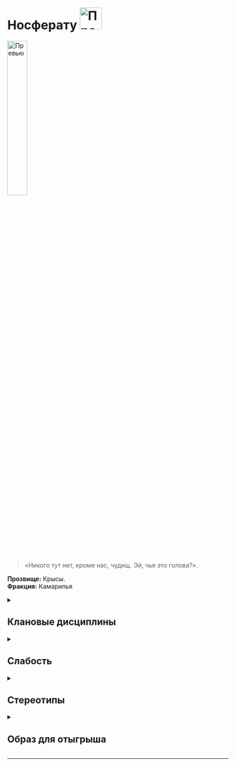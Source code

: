 # Носферату <img src="https://cdn.discordapp.com/attachments/1374311310501875752/1429076898926956574/1024px-Nosferatu_symbol.png?ex=68f4d313&is=68f38193&hm=e5fd61a4d11002a7b8a6d0d15e10b94f38c3c59469fee65853e36087307ac47c" width="50" alt="Превью">

<img src="https://cdn.discordapp.com/attachments/1374311310501875752/1429060986521780304/cd10dc719e47824a653fe42bbb7d8f40.jpg?ex=68f4c441&is=68f372c1&hm=24c71e1f00348e054db5a2ce800f5ef28655a38bb13b916691ad15b4c2bcb229" width="30%" alt="Превью">

> «Никого тут нет, кроме нас, чудищ. Эй, чья это голова?».

**Прозвище:** Крысы.\
**Фракция:** Камарилья

<details>
  <summary> <h2> Клановые дисциплины </h2> </summary>

 <details> 
  <summary> <h3> Анимализм </h3> </summary>

  > Анимализм позволяет Сородичу усиливать сродство со своей дикой природой, разговаривать с животными и поелевать ими, а также найти контакт со Зверем живущим в душах смертных и бессмертных существ..


   <details> 
  <summary> • Язык животных  </summary>

С помощью этого навыка  вампир создаёт эмпатическую связь с животным, которая позволяет ему общаться со зверем и отдавать ему приказы.

**Использование:** Для начала персонаж должен установить зрительный контакт с животным, а затем мысленно передать ему свои слова. 
Для того чтобы поговорить с животным, проверка не требуется, Приказ — это проверка манипуляции + обращения с животными. Сложность проверки зависит от типа животного.
Сопровождать процесс передачи мыслей звуками вроде чириканья, шипения или рычания не обязательно, но многие вампиры находят, что это помогает им найти с животным общий язык. Зрительный контакт с животным необходимо поддерживать на протяжении всего разговора — если контакт прервать, разговор можно будет продолжить только после того, как он будет восстановлен.
**Количество успехов** определяет силу воздействия приказа:
- **1 успех** — кошка проследит за человеком и покажет, куда он пошёл
- **3 успеха** — ворон будет шпионить несколько недель
- **5 успехов** — медведь будет охранять убежище несколько месяцев

**Ограничение** Чем примитивнее существо, тем сложнее наладить контакт с его внутренним Зверем. Вампирам проще всего общаться с млекопитающими, хищными птицами и крупными рептилиями, а вот разум большинства насекомых, беспозвоночных и рыб слишком примитивен, чтобы откликнуться на зов вампира.
Также:
- Натура Сородича должна играть немаловажную роль в том, как герой строит диалог
- Эта сила **не способна** заставить животное рисковать жизнью или делать то, что противоречит его природе
- Даже подчиненное животное сбежит, спасая собственную жизнь, если противник будет обладать подавляющим превосходством
- Бродячие животные вряд ли станут драться за вампира без принуждения
- Даже вступив в драку, животное, скорее всего, сбежит при первой возможности

**Обратите внимание:** Язык животных сам по себе не заставит животное иметь дело с вампиром и, тем более, выполнять его приказания, если оно этого не хочет; единственное, что можно гарантировать — это чуть лучшее отношение по сравнению с отношением к другим Сородичам. Манеру общения также лучше выбирать в зависимости от типа «собеседника». Маленькое животное, конечно, можно припугнуть и принудить к послушанию, но при общении с крупными хищниками разумнее будет изложить свой приказ в форме вежливой просьбы.

Если вампир успешно применит эту силу, животное постарается исполнить его просьбу в меру собственных возможностей. Лишь наиболее сообразительные животные способны понимать по‑настоящему сложные приказы (те, что требуют от них абстрактного мышления или реакций на гипотетически возможные события). Впрочем, если животное всё‑таки поняло приказ, оно воспримет его очень серьёзно, и некоторое — относительно продолжительное — время будет руководствоваться именно им.

**Подсказка** Сложность снижается на единицу, если персонаж говорит с животным на его «родном языке», а особо благоприятные обстоятельства и яркая актёрская игра (общение героев с животными мы настоятельно рекомендуем разыгрывать по ролям) могут снизить сложность ещё больше.

**Проверка** манипуляции + обращения с животными

**Сложность** Зависит от типа животного:
- **Хищные млекопитающие** (волки, кошки, летучие мыши) — сложность 6
- **Другие млекопитающие и хищные птицы** (крысы, совы) — сложность 7
- **Прочие птицы и рептилии** (голуби, змеи) — сложность 8

  </details>

   <details> 
  <summary> •• Зов  </summary>

> Связь вампира со своим Зверем окрепла достаточно, чтобы персонаж мог издать призывный клич определённого вида животного: завыть по‑волчьи, заграять по‑вороньи и т. п. Этот зов мистическим образом привлекает животных соответствующего вида — волков, воронов и т. п. Поскольку для каждого вида животного нужен свой зов, одновременно персонаж может призвать только один вид животных.

**Использование:**  Зов слышат все животные соответствующего типа, находящиеся в зоне прямой слышимости, но действует зов далеко не на всех (см. правила ниже). Вампир не обладает никакой властью над теми, кто явится на его зов. Единственное, что можно гарантировать — животные с готовностью выслушают то, что персонаж собирается им сказать 

| Успехи | Эффект |
|---------|---------|
| 1 успех | На зов явится только одно животное |
| 2 успеха | На зов явится четверть всех животных, услышавших зов |
| 3 успеха | На зов явится половина всех животных, услышавших зов |
| 4 успеха | На зов явится большая часть всех животных, услышавших зов |
| 5 успехов | На зов явятся все животные, услышавшие зов |

**Ограничение:**
- Явиться на зов могут только те животные, что его слышали
- Если в пределах слышимости нет животных нужного вида, зов останется безответным
- Игрок может сузить «выборку» животных (всех летучих мышей, только взрослых самцов, одного конкретного зверя)

**Особенности:**
- Призывной клич не дает контроля над животными
- Явившиеся животные более расположены к общению через Язык животных
- Одновременно можно призывать только один вид животных
- Зов действует только в пределах прямой слышимости

**Проверка** обаяния + выживания 
**Сложность** 6
  
  </details>

   <details> 
  <summary> ••• Усмирение Зверя  </summary>

> Будучи высшими хищниками, Сородичи прекрасно чувствуют Зверя, таящегося в сердце каждого смертного существа. Вампир, постигший эту силу, получает возможность подавлять волю любого смертного существа (в том числе человека), усмиряя его внутреннего Зверя. Это позволяет ему приглушать все обуревающие жертву сильные эмоции — надежду, ярость, любовь, страх и т. п. Для того чтобы сила подействовала, Сородич должен либо касаться жертвы, либо смотреть ей в глаза.
Если Зверь усмирён, смертный обычно становится легковнушаемым и безразлично воспринимает всё, что происходит вокруг. Даже самый отважный и свирепый смертный под действием этой силы становится отчуждённым и апатичным, а особо впечатлительные индивиды могут впасть в оцепенение.
Носферату — называют её Песнью Безмятежности, поскольку эта сила позволяет им приводить своих жертв в состояние тихого, безмятежного спокойствия — в самый раз для того, чтобы немного подкрепиться.

  **Использование:** Сородич должен либо касаться жертвы, либо смотреть ей в глаза
*Эффект усмирения:*
- Жертва теряет возможность пользоваться пунктами воли или восстанавливать их
- Прекращает сопротивление ментально и физически
- Не станет защищаться при атаке
- При угрозе жизни может пройти проверку воли (сложность 6) для возвращения в себя

**Ограничение:** Требуется: количество успехов, равное значению воли жертвы,  тип действия: продолжительное,
 *Последствия неудачи:*
- Неудача — необходимо начать усмирение заново
- Провал — жертва невосприимчива к силе до конца текущей сцены
*Механика сопротивления:*
- Жертва может проходить проверку воли для возвращения в себя
- Требуется набрать успехов, равное показателю воли усмирившего вампира
- Проверка доступна не чаще раза в сутки

  **Особые случаи:**
- Не действует на Сородичей
- **Успокаивающая разновидность** может помочь вампиру прекратить приступ ярости
- **3+ успеха** дают возможность повторной проверки добродетели после провала
  
  **Проверка** манипуляции + запугивания
  **Сложность** 7

  </details>
  
  </details>



<details>
<summary><h3>Сокрытие</h3></summary>

> Сокрытие — это дисциплина, которая помогает Сородичам прятаться от чужих глаз даже на виду у целой толпы. Сокрытый вампир не становится невидимкой — его, скорее, просто перестают замечать, а тем, кто смотрел прямо на него, кажется, что он исчез. Сокрытие также позволяет вампирам менять облик и надёжно прятать предметы и живых существ.

#### **Механика и ограничения**

* **Дистанция воздействия:** Как правило, для того чтобы силы Сокрытия работали, свидетели должны находиться в пределах дистанции, равной **5 метрам за каждый пункт (Смекалки + Скрытности)** вампира. 
*Пример: Смекалка - 2, Скрытность - 3 -> 2 + 3 = 5, умножаем на 5 -> 5*5 = 25 метров*
* **Длительность:** Если Сородич не решит раскрыться по собственной воле, он может оставаться сокрытым столько, сколько пожелает. Большая часть сил Сокрытия действует до конца сцены или до тех пор, пока вампир не решит прекратить их действие — для их поддержания не требуется особых усилий.
* **Старшие силы:** Продвинутые уровни этой Дисциплины позволяют вампиру пропасть из виду настолько плавно и незаметно, что никто из свидетелей не вспомнит момент, когда это произошло.

#### **Кто может обнаружить Сокрытие**

Лишь немногие существа способны пробиться сквозь мистический туман Сокрытия.

* **Животные,** полагающиеся на инстинкты выживания, часто замечают (и пугаются) незримо присутствующих вампиров.
* **Маленькие дети** и другие чуждые лжи и обмана существа также могут быть невосприимчивы (на усмотрение Рассказчика).
* **Электронные средства:** Поскольку Сокрытие воздействует на разум, оно не прячет от видеокамер и фотоаппаратов. Однако живой наблюдатель, снимающий видео, не обратит на вампира внимания и заметит его только при последующем просмотре записи.
* **Ясновидение:** Сокрытие может быть преодолено с помощью Дисциплины **Ясновидение**, как описано во врезке «Видеть невидимое». Для упрощения, Рассказчик может считать, что дети и животные обладают **Ясновидением 1** исключительно для противодействия Сокрытию.

<details>
<summary>• Плащ теней</summary>

> На этом уровне постижения Дисциплины вампиру приходится скрываться среди окружающих его теней. При этом каинит ступает под покров теней и исчезает из виду.

**Использование:** Вампир остаётся сокрытым до тех пор, пока соблюдаются следующие условия:
* **Не издаёт звуков.**
* **Не двигается с места.**
* **Находится в затенённом укрытии** (за занавеской, в кустах, в нише дверного проёма, за фонарным столбом, в переулке и т.п.).

**Эффект немедленно прекращается, если вампир:**
* Издаст звук
* Сдвинется с места
* Совершит атаку
* Лишится укрытия
* Попадёт под луч света

**Ограничение** Эта сила эффективна лишь против **случайного свидетеля**.
* Она не защитит от того, кто чувствует опасность и пристально всматривается в каждую подозрительную тень
* Обнаружить вампира может Сородич с достаточно высоким уровнем восприятия или сверхъестественными способностями

**Проверка** не требуется — персонажу достаточно соблюдать описанные выше условия  
**Сложность** -

</details>

<details>
<summary>•• Незримое присутствие</summary>

> Со временем вампир узнаёт, как перемещаться с места на место, оставаясь незамеченным. Тени словно следуют за ним, а окружающие помимо собственной воли отводят взгляд и бессознательно отходят в сторону, чтобы не столкнуться с укутанным во мрак силуэтом. Некоторые — самые слабовольные — могут даже бежать прочь, охваченные приступом всепоглощающего безотчётного страха.

**Использование:**
* **Длительность:** Вампир может оставаться сокрытым сколь угодно долго, пока кто-нибудь не заподозрит неладное и не начнёт целенаправленный поиск
* **Что можно скрыть:** Персонаж может скрыть себя, одежду и предметы, помещённые в карманы
* **Требования:** Для поддержания эффекта необходимо оставаться тихим, не атаковать и не привлекать к себе внимание

**Ограничение**
* **Грубое нарушение скрытности** (крик, разбитие окна, атака) немедленно раскрывает присутствие, но лишь как смазанный силуэт
* Для полного распознавания жертва должна пройти проверку **Смекалки + Шестого чувства (сложность 7)**
* **Успех** означает, что жертва не только видит вампира в истинном обличье, но и вспоминает все его предыдущие действия в сцене

Вампир остаётся физическим существом и должен:
* Смотреть под ноги
* Избегать столкновений с людьми и предметами
* Помнить, что даже один неосторожный звук может раскрыть его присутствие

**Проверка** Проверка не требуется, если персонаж соблюдает условия. При нарушении тишины или необходимости рискованного действия требуется проверка **Смекалки + Скрытности**

**Сложность** Рискованные действия
```

Ситуация	Сложность
Ходьба по скрипучим половицам	5
Преодоление водной преграды (лужи)	9
Произнесение нескольких слов	3 успеха
```


</details>

<details>
<summary>••• Маска тысячи лиц</summary>

> Вампир может влиять на восприятие окружающих, заставляя их видеть чужие лица вместо своего. Хотя физический облик Сородича не меняется, любой наблюдатель, поддавшийся силе, увидит того, кого пожелает вампир.

**Использование:**
* **Выбор маски:** Вампир должен чётко определить, создаёт ли он случайный облик или копирует конкретного человека
* **Сложности:**
  * **Случайная внешность** проще в поддержании, но сложнее в создании правдоподобия
  * **Чужой облик** требует воспроизведения манер и поведения, но может ограничиться только внешним сходством для упрощения задачи

**Ограничение**
* **Недостаточность внешности:** Для успешной имитации конкретного человека часто требуются личные знания о жертве (особенно при обмане близких людей)
* **Подготовка:** Для убедительной маскировки под другую личность может потребоваться предварительный сбор информации о привычках, отношениях и биографии объекта

**Проверка** **Манипуляция + Исполнения (сложность 7)**
* При копировании конкретного человека требуется предварительное изучение объекта. Рассказчик может повысить сложность, если наблюдение было кратким
* Для принятия облика с более высоким показателем **Привлекательности** необходимо потратить разницу в пунктах крови

```

Успехи	Эффект
1 успех	Сохранение роста и телосложения, незначительные изменения черт лица. Носферату может сойти за уродливого смертного.
2 успеха	Полная потеря сходства с собой. Наблюдатели не смогут опознать или договориться о деталях внешности.
3 успеха	Свободный выбор внешности по желанию вампира.
4 успеха	Полное перевоплощение: мимика, жесты, голос, походка и другие особенности поведения.
5+ успехов	Кардинальные изменения: смена пола, возраста, телосложения и других физических параметров.
```

</details>

</details>

  

   <details> 
  <summary> <h3> Мощь </h3> </summary>
     
 >  Наделяет Сородичей сверхъестественной силой. Она позволяет им совершать гигантские прыжки, поднимать огромные тяжести и сокрушать врагов ударами невероятной разрушительной силы.

**Использование:**
- Каждый пункт Мощи увеличивает пул любых проверок силы на один d10.
- При желании персонаж может потратить пункт крови, чтобы на один ход обменять любое количество пунктов Мощи на равное количество гарантированных успехов во всех проверках силы.
- В ближнем бою (т. е. в драке и фехтовании) успехи, полученные благодаря Мощи (как полученные в результате проверки силы, так и гарантированные), учитываются при подсчёте результатов проверок урона.


</details>

</details>

</details>

<details> 
  <summary> <h2> Слабость </h2> </summary>

Показатель привлекательности всех Носферату равен нулю, и они никак не могут это изменить. Зачеркните эту характеристику в своём бланке персонажа. Проверки, в которых задействована привлекательность, даются этим Сородичам с большим трудом.

</details>

<details> 
  <summary> <h2> Стереотипы </h2> </summary>

**Что клан думает о вампирских сообществах?**
  - о Комарилье: 
  - о Шабаше: 
  - об Анархах: 

**Что клан думает о других кланах и что другие кланы думают о них?**

  
  ```
                                                Что думает клан о других кланах                                            Что думают другие кланы об Вентру
---------------------------------------------------------------------------------------------------------------------------------------------------------------------------

                                                                                     Камарилья

---------------------------------------------------------------------------------------------------------------------------------------------------------------------------
Вентру                            
---------------------------------------------------------------------------------------------------------------------------------------------------------------------------
Гангрел                          
---------------------------------------------------------------------------------------------------------------------------------------------------------------------------     
Малкавиане                       
---------------------------------------------------------------------------------------------------------------------------------------------------------------------------
Носферату                        
---------------------------------------------------------------------------------------------------------------------------------------------------------------------------
Тореадор                         
---------------------------------------------------------------------------------------------------------------------------------------------------------------------------
Тремер                            
---------------------------------------------------------------------------------------------------------------------------------------------------------------------------

                                                                                            Шабаш

---------------------------------------------------------------------------------------------------------------------------------------------------------------------------

Лассомбра                      
---------------------------------------------------------------------------------------------------------------------------------------------------------------------------
Цимисхи                         
---------------------------------------------------------------------------------------------------------------------------------------------------------------------------

                                                                                          Независимые

---------------------------------------------------------------------------------------------------------------------------------------------------------------------------
Каитифы                         
---------------------------------------------------------------------------------------------------------------------------------------------------------------------------
Ассамиты                        
---------------------------------------------------------------------------------------------------------------------------------------------------------------------------
Джованни                        
---------------------------------------------------------------------------------------------------------------------------------------------------------------------------
Последователи Сета               
---------------------------------------------------------------------------------------------------------------------------------------------------------------------------
Равнос                          
---------------------------------------------------------------------------------------------------------------------------------------------------------------------------

```

</details>


<details> 
  <summary> <h2> Образ для отыгрыша </h2> </summary>

  <details> 
  <summary> Экспозиция  </summary>
    
Тому, кто сомневается, что Становление — это проклятие, достаточно взглянуть на Носферату. Метка Каина изменяет облик новорождённых Носферату до неузнаваемости, превращая их в уродливых чудовищ. Члены этого клана предпочитают скрываться в тени и не попадаться на глаза даже Сородичам. У других вампиров кошмарная внешность Носферату вызывает лишь иррациональный гнев и насмешливое презрение, за которым, как за маской, порой скрываются отвращение и страх. Как бы то ни было, предвзятое отношение к Носферату нередко становится непреодолимым препятствием на пути любых попыток социального взаимодействия этого клана с другими вампирами.
Единственное, что перепадает Носферату от своих высокомерных сородичей, — это их тайны. Дело в том, что среди Сородичей Крысы занимают нишу информаторов и шпионов: они активно пользуются своими сверхъестественными способностями и «социальной невидимостью» для того, чтобы подслушивать, подсматривать и красть чужие секреты, умудряясь обращать себе на пользу даже чужое лицемерие.
В целом же Носферату вынуждены вести уединённый и замкнутый образ жизни, а их отношение к Проклятию Каина сильно зависит от взглядов, убеждений и моральной стойкости каждого конкретного вампира. Однако сложно постоянно испытывать на себе отторжение со стороны «сородичей» и не позволять себе платить им той же монетой. Кто‑то из Крыс ожесточается, превращаясь в чудовище не только снаружи, но и изнутри, а кто‑то так и остаётся несчастным, запертым в уродливом теле изгнанником, обречённым мириться с вечным и неизбывным одиночеством. Некоторые носферату, напротив, относятся к своей внешности с гордостью, объявляя себя истинным воплощением природы Проклятых, ответом на извечную загадку «Зверь я иль Зверем стать мне суждено».

</details>

  <details> 
  <summary> Внешний вид  </summary>

Кошмарный облик — клеймо клана Носферату, и многообразнейшим их уродствам поистине несn числа. Среди Крыс вряд ли найдётся хоть пара похожих друг на друга вампиров, так что для стороннего наблюдателя носферату — готовые экспонаты для кунсткамеры: непропорциональные конечности, шишковатые суставы, жуткие гримасы, причудливо искривлённые позвоночники, безобразные лица, судорожно пульсирующие наросты и рудиментарные придатки, вообще не свойственные людям.
Сами Крысы обычно скрывают свои лица и тела под бесформенной одеждой и грязным тряпьём, но кое‑кому из носферату, напротив, нравится и даже льстит впечатление, которое они производят на окружающих, так что из этого правила существует немало исключений.

</details>

 <details> 
  <summary> Убежища </summary>
   
 Подальше от других вампиров, и будь то подземный лабиринт в городской канализации или свитое в шпиле пустующей церкви комфортабельное гнездо, первоочередное значение для любой Крысы имеет именно уединённость и безопасность. Самые непритязательные из Носферату устраивают скваты в заброшенных кварталах и глухих переулках — где угодно, лишь бы их не нашли.

</details>

 <details> 
  <summary> Биографии </summary>
   
Большинство Крыс подпадает под одну из двух категорий. Первые даруют Становление калекам, бродягам, изгоям и беглецам, руководствуясь возникающим порой чувством некоего духовного сродства; вторые же относятся к Становлению как к жестокой шутке, в результате которой даже богатейшего и прекраснейшего из людей можно обречь на вечную муку в уродливом теле и в окружении других чудовищ.
Физические и ментальные характеристики Крысы по понятным причинам ценят выше социальных и предпочитают соблюдать баланс между талантами, навыками и знаниями. Факты биографии Носферату обычно не слишком разнообразны, но хорошо развиты и в большинстве своём так или иначе связаны с выполнением различных поручений и оказанием информационных услуг: союзники, информаторы, ментор и реже — влияние.


</details>


</details>

</details>

-------------------------------------------------------------------------------------------------------------------------------------------------------------------------------------------------

